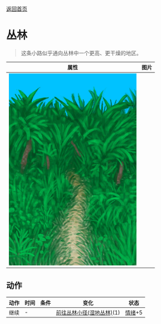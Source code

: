 [返回首页](index.md)  
# 丛林  
> 这条小路似乎通向丛林中一个更高、更干燥的地区。  
  
  属性  |   图片   
 ----  |  ----:   
   |  ![](Sprite/JunglePath.png)   
  
## 动作  
动作  |  时间  |  条件  |  变化  |  状态  
----  |  ----  |  ----  |  ----  |  ----  
继续  |  -  |    |  [前往丛林小径(湿地丛林)](Path_WetlandsToJungle.md)(1)  |  [情绪](Morale.md)+5  
